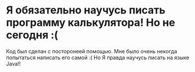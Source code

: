 # Я обязательно научусь писать программу калькулятора! Но не сегодня :( 
Код был сделан с посторонеей помощью. Мне было очень некогда попытаться написать его самой :(
Но Я правда научусь писать на языке Java!! 
